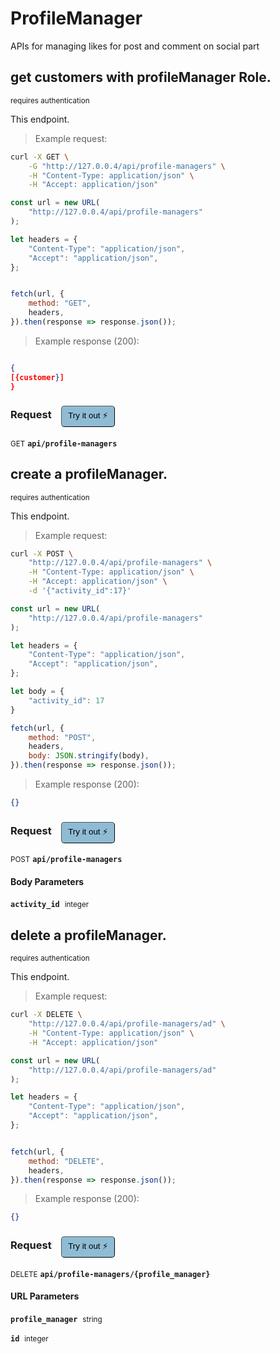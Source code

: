 # ProfileManager   

APIs for managing  likes for post and comment on social part

## get customers with profileManager Role.

<small class="badge badge-darkred">requires authentication</small>

This endpoint.

> Example request:

```bash
curl -X GET \
    -G "http://127.0.0.4/api/profile-managers" \
    -H "Content-Type: application/json" \
    -H "Accept: application/json"
```

```javascript
const url = new URL(
    "http://127.0.0.4/api/profile-managers"
);

let headers = {
    "Content-Type": "application/json",
    "Accept": "application/json",
};


fetch(url, {
    method: "GET",
    headers,
}).then(response => response.json());
```


> Example response (200):

```json

{
[{customer}]
}
```
<div id="execution-results-GETapi-profile-managers" hidden>
    <blockquote>Received response<span id="execution-response-status-GETapi-profile-managers"></span>:</blockquote>
    <pre class="json"><code id="execution-response-content-GETapi-profile-managers"></code></pre>
</div>
<div id="execution-error-GETapi-profile-managers" hidden>
    <blockquote>Request failed with error:</blockquote>
    <pre><code id="execution-error-message-GETapi-profile-managers"></code></pre>
</div>
<form id="form-GETapi-profile-managers" data-method="GET" data-path="api/profile-managers" data-authed="1" data-hasfiles="0" data-headers='{"Content-Type":"application\/json","Accept":"application\/json"}' onsubmit="event.preventDefault(); executeTryOut('GETapi-profile-managers', this);">
<h3>
    Request&nbsp;&nbsp;&nbsp;
        <button type="button" style="background-color: #8fbcd4; padding: 5px 10px; border-radius: 5px; border-width: thin;" id="btn-tryout-GETapi-profile-managers" onclick="tryItOut('GETapi-profile-managers');">Try it out ⚡</button>
    <button type="button" style="background-color: #c97a7e; padding: 5px 10px; border-radius: 5px; border-width: thin;" id="btn-canceltryout-GETapi-profile-managers" onclick="cancelTryOut('GETapi-profile-managers');" hidden>Cancel</button>&nbsp;&nbsp;
    <button type="submit" style="background-color: #6ac174; padding: 5px 10px; border-radius: 5px; border-width: thin;" id="btn-executetryout-GETapi-profile-managers" hidden>Send Request 💥</button>
    </h3>
<p>
<small class="badge badge-green">GET</small>
 <b><code>api/profile-managers</code></b>
</p>
<p>
<label id="auth-GETapi-profile-managers" hidden>Authorization header: <b><code>Bearer </code></b><input type="text" name="Authorization" data-prefix="Bearer " data-endpoint="GETapi-profile-managers" data-component="header"></label>
</p>
</form>


## create a profileManager.

<small class="badge badge-darkred">requires authentication</small>

This endpoint.

> Example request:

```bash
curl -X POST \
    "http://127.0.0.4/api/profile-managers" \
    -H "Content-Type: application/json" \
    -H "Accept: application/json" \
    -d '{"activity_id":17}'

```

```javascript
const url = new URL(
    "http://127.0.0.4/api/profile-managers"
);

let headers = {
    "Content-Type": "application/json",
    "Accept": "application/json",
};

let body = {
    "activity_id": 17
}

fetch(url, {
    method: "POST",
    headers,
    body: JSON.stringify(body),
}).then(response => response.json());
```


> Example response (200):

```json
{}
```
<div id="execution-results-POSTapi-profile-managers" hidden>
    <blockquote>Received response<span id="execution-response-status-POSTapi-profile-managers"></span>:</blockquote>
    <pre class="json"><code id="execution-response-content-POSTapi-profile-managers"></code></pre>
</div>
<div id="execution-error-POSTapi-profile-managers" hidden>
    <blockquote>Request failed with error:</blockquote>
    <pre><code id="execution-error-message-POSTapi-profile-managers"></code></pre>
</div>
<form id="form-POSTapi-profile-managers" data-method="POST" data-path="api/profile-managers" data-authed="1" data-hasfiles="0" data-headers='{"Content-Type":"application\/json","Accept":"application\/json"}' onsubmit="event.preventDefault(); executeTryOut('POSTapi-profile-managers', this);">
<h3>
    Request&nbsp;&nbsp;&nbsp;
        <button type="button" style="background-color: #8fbcd4; padding: 5px 10px; border-radius: 5px; border-width: thin;" id="btn-tryout-POSTapi-profile-managers" onclick="tryItOut('POSTapi-profile-managers');">Try it out ⚡</button>
    <button type="button" style="background-color: #c97a7e; padding: 5px 10px; border-radius: 5px; border-width: thin;" id="btn-canceltryout-POSTapi-profile-managers" onclick="cancelTryOut('POSTapi-profile-managers');" hidden>Cancel</button>&nbsp;&nbsp;
    <button type="submit" style="background-color: #6ac174; padding: 5px 10px; border-radius: 5px; border-width: thin;" id="btn-executetryout-POSTapi-profile-managers" hidden>Send Request 💥</button>
    </h3>
<p>
<small class="badge badge-black">POST</small>
 <b><code>api/profile-managers</code></b>
</p>
<p>
<label id="auth-POSTapi-profile-managers" hidden>Authorization header: <b><code>Bearer </code></b><input type="text" name="Authorization" data-prefix="Bearer " data-endpoint="POSTapi-profile-managers" data-component="header"></label>
</p>
<h4 class="fancy-heading-panel"><b>Body Parameters</b></h4>
<p>
<b><code>activity_id</code></b>&nbsp;&nbsp;<small>integer</small>  &nbsp;
<input type="number" name="activity_id" data-endpoint="POSTapi-profile-managers" data-component="body" required  hidden>
<br>
</p>

</form>


## delete a profileManager.

<small class="badge badge-darkred">requires authentication</small>

This endpoint.

> Example request:

```bash
curl -X DELETE \
    "http://127.0.0.4/api/profile-managers/ad" \
    -H "Content-Type: application/json" \
    -H "Accept: application/json"
```

```javascript
const url = new URL(
    "http://127.0.0.4/api/profile-managers/ad"
);

let headers = {
    "Content-Type": "application/json",
    "Accept": "application/json",
};


fetch(url, {
    method: "DELETE",
    headers,
}).then(response => response.json());
```


> Example response (200):

```json
{}
```
<div id="execution-results-DELETEapi-profile-managers--profile_manager-" hidden>
    <blockquote>Received response<span id="execution-response-status-DELETEapi-profile-managers--profile_manager-"></span>:</blockquote>
    <pre class="json"><code id="execution-response-content-DELETEapi-profile-managers--profile_manager-"></code></pre>
</div>
<div id="execution-error-DELETEapi-profile-managers--profile_manager-" hidden>
    <blockquote>Request failed with error:</blockquote>
    <pre><code id="execution-error-message-DELETEapi-profile-managers--profile_manager-"></code></pre>
</div>
<form id="form-DELETEapi-profile-managers--profile_manager-" data-method="DELETE" data-path="api/profile-managers/{profile_manager}" data-authed="1" data-hasfiles="0" data-headers='{"Content-Type":"application\/json","Accept":"application\/json"}' onsubmit="event.preventDefault(); executeTryOut('DELETEapi-profile-managers--profile_manager-', this);">
<h3>
    Request&nbsp;&nbsp;&nbsp;
        <button type="button" style="background-color: #8fbcd4; padding: 5px 10px; border-radius: 5px; border-width: thin;" id="btn-tryout-DELETEapi-profile-managers--profile_manager-" onclick="tryItOut('DELETEapi-profile-managers--profile_manager-');">Try it out ⚡</button>
    <button type="button" style="background-color: #c97a7e; padding: 5px 10px; border-radius: 5px; border-width: thin;" id="btn-canceltryout-DELETEapi-profile-managers--profile_manager-" onclick="cancelTryOut('DELETEapi-profile-managers--profile_manager-');" hidden>Cancel</button>&nbsp;&nbsp;
    <button type="submit" style="background-color: #6ac174; padding: 5px 10px; border-radius: 5px; border-width: thin;" id="btn-executetryout-DELETEapi-profile-managers--profile_manager-" hidden>Send Request 💥</button>
    </h3>
<p>
<small class="badge badge-red">DELETE</small>
 <b><code>api/profile-managers/{profile_manager}</code></b>
</p>
<p>
<label id="auth-DELETEapi-profile-managers--profile_manager-" hidden>Authorization header: <b><code>Bearer </code></b><input type="text" name="Authorization" data-prefix="Bearer " data-endpoint="DELETEapi-profile-managers--profile_manager-" data-component="header"></label>
</p>
<h4 class="fancy-heading-panel"><b>URL Parameters</b></h4>
<p>
<b><code>profile_manager</code></b>&nbsp;&nbsp;<small>string</small>  &nbsp;
<input type="text" name="profile_manager" data-endpoint="DELETEapi-profile-managers--profile_manager-" data-component="url" required  hidden>
<br>
</p>
<p>
<b><code>id</code></b>&nbsp;&nbsp;<small>integer</small>  &nbsp;
<input type="number" name="id" data-endpoint="DELETEapi-profile-managers--profile_manager-" data-component="url" required  hidden>
<br>
</p>
</form>



